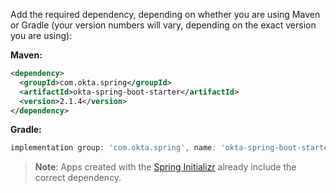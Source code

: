 Add the required dependency, depending on whether you are using Maven or Gradle (your version numbers will vary, depending on the exact version you are using):

**Maven:**

```xml
<dependency>
  <groupId>com.okta.spring</groupId>
  <artifactId>okta-spring-boot-starter</artifactId>
  <version>2.1.4</version>
</dependency>
```

**Gradle:**

```groovy
implementation group: 'com.okta.spring', name: 'okta-spring-boot-starter', version: '2.1.4'
```

> **Note**: Apps created with the [Spring Initializr](https://start.spring.io/#!type=maven-project&language=java&packaging=jar&jvmVersion=11&groupId=com.example&artifactId=demo&name=demo&description=Demo%20project%20for%20Spring%20Boot&packageName=com.example.demo&dependencies=web,okta) already include the correct dependency.